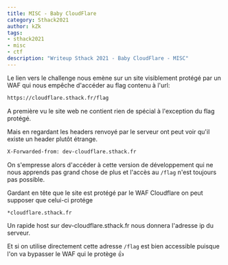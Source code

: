 ```yaml
---
title: MISC - Baby CloudFlare
category: Sthack2021
author: kZk
tags:
- sthack2021
- misc
- ctf
description: "Writeup Sthack 2021 - Baby CloudFlare - MISC"
---
```

Le lien vers le challenge nous emène sur un site visiblement protégé
par un WAF qui nous empêche d'accéder au flag contenu à l'url:

```html
https://cloudflare.sthack.fr/flag
```

A première vu le site web ne contient rien de spécial à l'exception du flag protégé.

Mais en regardant les headers renvoyé par le serveur ont peut voir qu'il existe un header plutôt étrange.

```html
X-Forwarded-from: dev-cloudflare.sthack.fr
```

On s'empresse alors d'accéder à cette version de développement qui ne nous apprends pas grand chose de plus et l'accès au `/flag` n'est toujours pas possible.

Gardant en tête que le site est protégé par le WAF Cloudflare on peut supposer que celui-ci protége 

```html
*cloudflare.sthack.fr
`````

Un rapide host sur dev-cloudflare.sthack.fr nous donnera l'adresse ip du serveur.

Et si on utilise directement cette adresse `/flag` est bien accessible puisque l'on va bypasser le WAF qui le protège :+1: 
